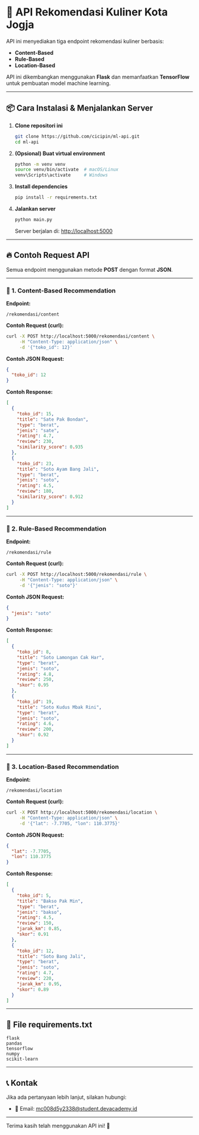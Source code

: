 # 🚀 API Rekomendasi Kuliner Kota Jogja

API ini menyediakan tiga endpoint rekomendasi kuliner berbasis:
- **Content-Based**
- **Rule-Based**
- **Location-Based**

API ini dikembangkan menggunakan **Flask** dan memanfaatkan **TensorFlow** untuk pembuatan model machine learning.

---

## 📦 Cara Instalasi & Menjalankan Server

1. **Clone repositori ini**
   ```bash
   git clone https://github.com/cicipin/ml-api.git
   cd ml-api
   ```

2. **(Opsional) Buat virtual environment**
   ```bash
   python -m venv venv
   source venv/bin/activate  # macOS/Linux
   venv\Scripts\activate     # Windows
   ```

3. **Install dependencies**
   ```bash
   pip install -r requirements.txt
   ```

4. **Jalankan server**
   ```bash
   python main.py
   ```
   Server berjalan di: [http://localhost:5000](http://localhost:5000)

---

## 🔥 Contoh Request API

Semua endpoint menggunakan metode **POST** dengan format **JSON**.

---

### 📌 1. Content-Based Recommendation
**Endpoint:**  
```
/rekomendasi/content
```

**Contoh Request (curl):**
```bash
curl -X POST http://localhost:5000/rekomendasi/content \
     -H "Content-Type: application/json" \
     -d '{"toko_id": 12}'
```

**Contoh JSON Request:**
```json
{
  "toko_id": 12
}
```

**Contoh Response:**
```json
[
  {
    "toko_id": 15,
    "title": "Sate Pak Bondan",
    "type": "berat",
    "jenis": "sate",
    "rating": 4.7,
    "review": 230,
    "similarity_score": 0.935
  },
  {
    "toko_id": 23,
    "title": "Soto Ayam Bang Jali",
    "type": "berat",
    "jenis": "soto",
    "rating": 4.5,
    "review": 180,
    "similarity_score": 0.912
  }
]
```

---

### 📌 2. Rule-Based Recommendation
**Endpoint:**  
```
/rekomendasi/rule
```

**Contoh Request (curl):**
```bash
curl -X POST http://localhost:5000/rekomendasi/rule \
     -H "Content-Type: application/json" \
     -d '{"jenis": "soto"}'
```

**Contoh JSON Request:**
```json
{
  "jenis": "soto"
}
```

**Contoh Response:**
```json
[
  {
    "toko_id": 8,
    "title": "Soto Lamongan Cak Har",
    "type": "berat",
    "jenis": "soto",
    "rating": 4.8,
    "review": 250,
    "skor": 0.95
  },
  {
    "toko_id": 19,
    "title": "Soto Kudus Mbak Rini",
    "type": "berat",
    "jenis": "soto",
    "rating": 4.6,
    "review": 200,
    "skor": 0.92
  }
]
```

---

### 📌 3. Location-Based Recommendation
**Endpoint:**  
```
/rekomendasi/location
```

**Contoh Request (curl):**
```bash
curl -X POST http://localhost:5000/rekomendasi/location \
     -H "Content-Type: application/json" \
     -d '{"lat": -7.7705, "lon": 110.3775}'
```

**Contoh JSON Request:**
```json
{
  "lat": -7.7705,
  "lon": 110.3775
}
```

**Contoh Response:**
```json
[
  {
    "toko_id": 5,
    "title": "Bakso Pak Min",
    "type": "berat",
    "jenis": "bakso",
    "rating": 4.5,
    "review": 150,
    "jarak_km": 0.85,
    "skor": 0.91
  },
  {
    "toko_id": 12,
    "title": "Soto Bang Jali",
    "type": "berat",
    "jenis": "soto",
    "rating": 4.7,
    "review": 220,
    "jarak_km": 0.95,
    "skor": 0.89
  }
]
```

---

## 📎 File requirements.txt

```
flask
pandas
tensorflow
numpy
scikit-learn
```

---

## 📞 Kontak

Jika ada pertanyaan lebih lanjut, silakan hubungi:
- 📧 Email: mc008d5y2338@student.devacademy.id

---

Terima kasih telah menggunakan API ini! 🙌
